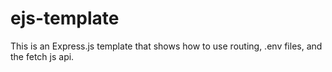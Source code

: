 # ejs-template

This is an Express.js template that shows how to use routing, .env files, and the fetch js api.
